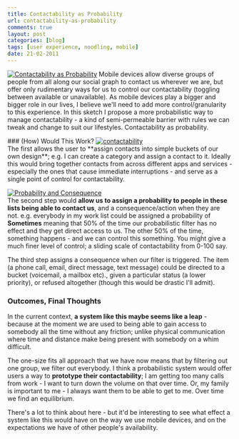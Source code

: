 ```yaml
---
title: Contactability as Probability
url: contactability-as-probability
comments: true
layout: post
categories: [blog]
tags: [user experience, noodling, mobile]
date: 21-02-2011
---
```

<p class="intro"><a href="http://www.flickr.com/photos/paulmmay/5465533059/" title="Contactability as Probability by paulmmay, on Flickr"><img src="http://farm6.static.flickr.com/5291/5465533059_1c471b9948_z.jpg" class="flickr" alt="Contactability as Probability" /></a>
Mobile devices allow diverse groups of people from all along our social graph to contact us wherever we are, but offer only rudimentary ways for us to control our contactability (toggling between available or unavailable). As mobile devices play a bigger and bigger role in our lives, I believe we'll need to add more control/granularity to this experience. In this sketch I propose a more probabilistic way to manage contactability - a kind of semi-permeable barrier with rules we can tweak and change to suit our lifestyles. Contactability as probability.</p>
### (How) Would This Work?
<a href="http://www.flickr.com/photos/paulmmay/5466185570/" title="contactability by paulmmay, on Flickr"><img src="http://farm6.static.flickr.com/5100/5466185570_d24ea277cc_z.jpg" class="flickr" alt="contactability" /></a><br />
The first allows the user to **assign contacts into simple buckets of our own design**; e.g. I can create a category and assign a contact to it. Ideally this would bring together contacts from across different apps and services - especially the ones that cause immediate interruptions - and serve as a single point of control for contactability. 

<a href="http://www.flickr.com/photos/paulmmay/5466130346/" title="Probability and Consequence by paulmmay, on Flickr"><img src="http://farm6.static.flickr.com/5053/5466130346_acdf9b3632_z.jpg" class="flickr" alt="Probability and Consequence" /></a><br />
The second step would **allow us to assign a probability to people in these lists being able to contact us**, and a consequence/action when they are not. e.g. everybody in my work list could be assigned a probability of **Sometimes** meaning that 50% of the time our probabilistic filter has no effect and they get direct access to us. The other 50% of the time, something happens - and we can control this something. You might give a much finer level of control; a sliding scale of contactability from 0-100 say.

The third step assigns a consequence when our filter is triggered. The item (a phone call, email, direct message, text message) could be directed to a bucket (voicemail, a mailbox etc)., given a particular status (a lower priority), or refused altogether (though this would be drastic I'll admit). 

### Outcomes, Final Thoughts
In the current context, **a system like this maybe seems like a leap** - because at the moment we are used to being able to gain access to somebody all the time without any friction; unlike physical communication where time and distance make being present with somebody on a whim difficult. 

The one-size fits all approach that we have now means that by filtering out one group, we filter out everybody. I think a probabilistic system would offer users a way to **prototype their contactability**; I am getting too many calls from work - I want to turn down the volume on that over time. Or, my family is important to me - I always want them to be able to get to me. Over time we find an equilibrium.

There's a lot to think about here - but it'd be interesting to see what effect a system like this would have on the way we use mobile devices, and on the expectations we have of other people's availability. 

